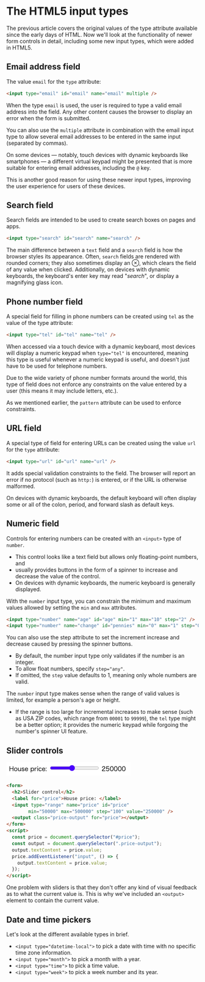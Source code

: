 # The HTML5 input types

The previous article covers the original values of the type attribute available since the early days of HTML. Now we'll look at the functionality of newer form controls in detail, including some new input types, which were added in HTML5.

## Email address field

The value `email` for the `type` attribute:

```html
<input type="email" id="email" name="email" multiple />
```

When the type `email` is used, the user is required to type a valid email address into the field. Any other content causes the browser to display an error when the form is submitted.

You can also use the `multiple` attribute in combination with the email input type to allow several email addresses to be entered in the same input (separated by commas).

On some devices — notably, touch devices with dynamic keyboards like smartphones — a different virtual keypad might be presented that is more suitable for entering email addresses, including the `@` key.

This is another good reason for using these newer input types, improving the user experience for users of these devices.

## Search field

Search fields are intended to be used to create search boxes on pages and apps.

```html
<input type="search" id="search" name="search" />
```

The main difference between a `text` field and a `search` field is how the browser styles its appearance. Often, `search` fields are rendered with rounded corners; they also sometimes display an ⊗, which clears the field of any value when clicked. Additionally, on devices with dynamic keyboards, the keyboard's enter key may read "*search*", or display a magnifying glass icon.

## Phone number field

A special field for filling in phone numbers can be created using `tel` as the value of the type attribute:

```html
<input type="tel" id="tel" name="tel" />
```

When accessed via a touch device with a dynamic keyboard, most devices will display a numeric keypad when `type="tel"` is encountered, meaning this type is useful whenever a numeric keypad is useful, and doesn't just have to be used for telephone numbers.

Due to the wide variety of phone number formats around the world, this type of field does not enforce any constraints on the value entered by a user (this means it may include letters, etc.).

As we mentioned earlier, the `pattern` attribute can be used to enforce constraints.

## URL field

A special type of field for entering URLs can be created using the value `url` for the `type` attribute:

```html
<input type="url" id="url" name="url" />
```

It adds special validation constraints to the field. The browser will report an error if no protocol (such as `http:`) is entered, or if the URL is otherwise malformed.

On devices with dynamic keyboards, the default keyboard will often display some or all of the colon, period, and forward slash as default keys.

## Numeric field

Controls for entering numbers can be created with an `<input>` type of `number`.

- This control looks like a text field but allows only floating-point numbers, and
- usually provides buttons in the form of a spinner to increase and decrease the value of the control.
- On devices with dynamic keyboards, the numeric keyboard is generally displayed.

With the `number` input type, you can constrain the minimum and maximum values allowed by setting the `min` and `max` attributes.

```html
<input type="number" name="age" id="age" min="1" max="10" step="2" />
<input type="number" name="change" id="pennies" min="0" max="1" step="0.01" />
```

You can also use the step attribute to set the increment increase and decrease caused by pressing the spinner buttons.

- By default, the number input type only validates if the number is an integer.
- To allow float numbers, specify `step="any"`.
- If omitted, the `step` value defaults to 1, meaning only whole numbers are valid.

The `number` input type makes sense when the range of valid values is limited, for example a person's age or height.

- If the range is too large for incremental increases to make sense (such as USA ZIP codes, which range from `00001` to `99999`), the `tel` type might be a better option; it provides the numeric keypad while forgoing the number's spinner UI feature.

## Slider controls

![Slider](./slider.png)

```html
<form>
  <h2>Slider control</h2>
  <label for="price">House price: </label>
  <input type="range" name="price" id="price"
        min="50000" max="500000" step="100" value="250000" />
  <output class="price-output" for="price"></output>
</form>
<script>
  const price = document.querySelector("#price");
  const output = document.querySelector(".price-output");
  output.textContent = price.value;
  price.addEventListener("input", () => {
    output.textContent = price.value;
  });
</script>
```

One problem with sliders is that they don't offer any kind of visual feedback as to what the current value is. This is why we've included an `<output>` element to contain the current value.

## Date and time pickers

Let's look at the different available types in brief.

- `<input type="datetime-local">` to pick a date with time with no specific time zone information.
- `<input type="month">` to pick a month with a year.
- `<input type="time">` to pick a time value.
- `<input type="week">` to pick a week number and its year.
